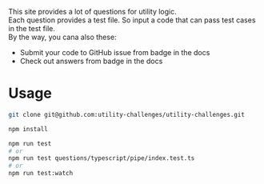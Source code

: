 This site provides a lot of questions for utility logic.  
Each question provides a test file. So input a code that can pass test cases in the test file.  
By the way, you cana also these:

- Submit your code to GitHub issue from badge in the docs
- Check out answers from badge in the docs

# Usage

```bash
git clone git@github.com:utility-challenges/utility-challenges.git
```

```bash
npm install
```

```bash
npm run test
# or
npm run test questions/typescript/pipe/index.test.ts
# or
npm run test:watch
```
